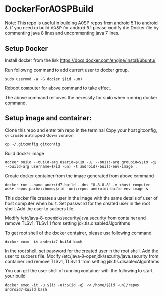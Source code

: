 # DockerForAOSPBuild

Note: This repo is useful in building AOSP repos from android 5.1 to android 8. If you need to build AOSP for android 5.1 please modify the Docker file by commenting java 8 lines and uncommenting java 7 lines. 

## Setup Docker


 Install docker from the link https://docs.docker.com/engine/install/ubuntu/
 
 Run following command to add current user to docker group. 

```
sudo usermod -a -G docker $(id -un)   
```

Reboot computer for above command to take effect.

The above command removes the necessity for sudo when running docker command.



## Setup image and container:

Clone this repo and enter teh repo in the terminal 
Copy your host gitconfig, or create a stripped down version
```
cp ~/.gitconfig gitconfig
```

Build docker image
```
docker build --build-arg userid=$(id -u) --build-arg groupid=$(id -g) --build-arg username=$(id -un) -t android7-build-env-image .
```

Create docker container from the image generated from above command
```
docker run --name android7-build --dns "8.8.8.8" -v <host computer AOSP repos path>:/home/$(id -un)/repos android7-build-env-image &
```

This docker file creates a user in the image with the same details of user of host computer when built.
Set password for the created user in the root shell. Add the user to sudoers file.

Modify /etc/java-8-openjdk/security/java.security from container and remove TLSv1, TLSv1.1 from setting jdk.tls.disabledAlgorithms

To get root shell of the docker container, please use following command
```
docker exec -it android7-build bash
```

In the root shell, 
set password for the created user in the root shell. Add the user to sudoers file.
Modify /etc/java-8-openjdk/security/java.security from container and remove TLSv1, TLSv1.1 from setting jdk.tls.disabledAlgorithms

You can get the user shell of running container with the following to start your build
```
docker exec -it -u $(id -u):$(id -g) -w /home/$(id -un)/repos android7-build bash
```
